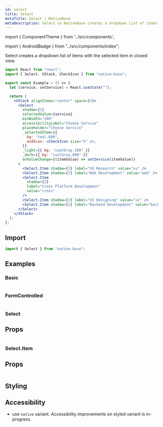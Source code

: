 ```yaml
---
id: select
title: Select
metaTitle: Select | NativeBase
metaDescription: Select in NativeBase creates a dropdown list of items with the selected item in closed view. Read on for more on types of Select component along with examples.
---
```


import { ComponentTheme } from '../src/components';

import { AndroidBadge } from "../src/components/index";

Select creates a dropdown list of items with the selected item in closed view.

```jsx isShowcase
import React from "react";
import { Select, VStack, CheckIcon } from "native-base";

export const Example = () => {
  let [service, setService] = React.useState("");

  return (
    <VStack alignItems="center" space={4}>
      <Select
        shadow={2}
        selectedValue={service}
        minWidth="200"
        accessibilityLabel="Choose Service"
        placeholder="Choose Service"
        _selectedItem={{
          bg: "teal.600",
          endIcon: <CheckIcon size="5" />,
        }}
        _light={{ bg: "coolGray.100" }}
        _dark={{ bg: "coolGray.800" }}
        onValueChange={(itemValue) => setService(itemValue)}
      >
        <Select.Item shadow={2} label="UX Research" value="ux" />
        <Select.Item shadow={2} label="Web Development" value="web" />
        <Select.Item
          shadow={2}
          label="Cross Platform Development"
          value="cross"
        />
        <Select.Item shadow={2} label="UI Designing" value="ui" />
        <Select.Item shadow={2} label="Backend Development" value="backend" />
      </Select>
    </VStack>
  );
};
```

## Import

```jsx
import { Select } from "native-base";
```

## Examples

### Basic

```ComponentSnackPlayer path=components,primitives,Select,Basic.tsx

```

### FormControlled

```ComponentSnackPlayer path=components,primitives,Select,FormControlled.tsx

```

### Select

## Props

```ComponentPropTable path=primitives,Select,Select.tsx

```

### Select.Item

## Props

```ComponentPropTable path=primitives,Select,SelectItem.tsx

```

## Styling

<ComponentTheme name="select" />

## Accessibility

- use `native` variant. Accessibility improvements on styled variant is in-progress.

